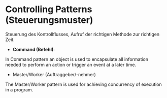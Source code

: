 # Controlling Patterns (Steuerungsmuster)

Steuerung des Kontrollflusses, Aufruf der richtigen Methode zur richtigen Zeit.

* __Command (Befehl)__:

In Command pattern an object is used to encapsulate all information needed to perform an action or trigger an event at a later time.

* Master/Worker (Auftraggeber/-nehmer)

The Master/Worker pattern is used for achieving concurrency of execution in a program.
